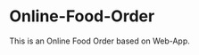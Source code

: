 # Online-Food-Order

This is an Online Food Order based on Web-App.

























































